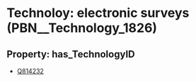 # Technoloy: __electronic surveys__ (PBN__Technology_1826)

## Property: has_TechnologyID

* [Q814232](Q814232)

